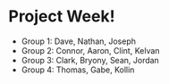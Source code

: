# Project Week!

- Group 1: Dave, Nathan, Joseph 
- Group 2: Connor, Aaron, Clint, Kelvan
- Group 3: Clark, Bryony, Sean, Jordan
- Group 4: Thomas, Gabe, Kollin
